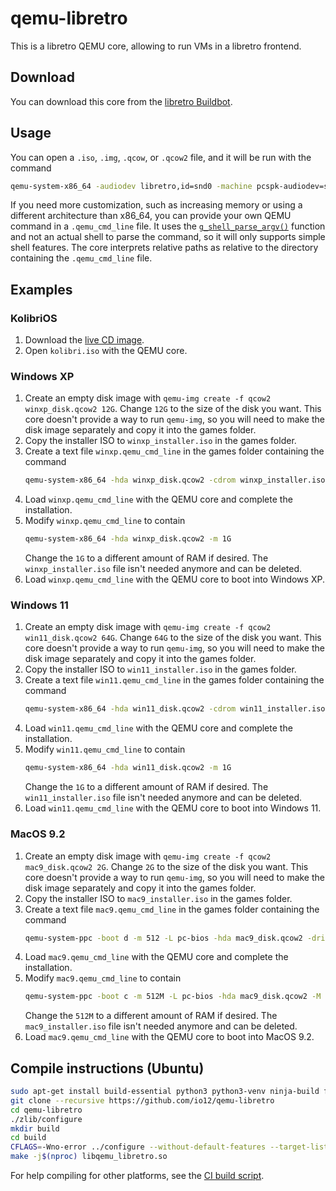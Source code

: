 # qemu-libretro

This is a libretro QEMU core, allowing to run VMs in a libretro frontend.

## Download

You can download this core from the [libretro Buildbot](https://buildbot.libretro.com/).

## Usage

You can open a `.iso`, `.img`, `.qcow`, or `.qcow2` file,
and it will be run with the command

``` sh
qemu-system-x86_64 -audiodev libretro,id=snd0 -machine pcspk-audiodev=snd0 -device AC97,audiodev=snd0 PATH_TO_OPENED_FILE
```

If you need more customization, such as increasing memory or using a different architecture than x86_64,
you can provide your own QEMU command in a `.qemu_cmd_line` file.
It uses the [`g_shell_parse_argv()`](https://docs.gtk.org/glib/func.shell_parse_argv.html) function and not an actual shell to parse the command, so it will only supports simple shell features.
The core interprets relative paths as relative to the directory containing the `.qemu_cmd_line` file.

## Examples

### KolibriOS

1. Download the [live CD image](https://builds.kolibrios.org/en_US/latest-iso.7z).
2. Open `kolibri.iso` with the QEMU core.

### Windows XP

1. Create an empty disk image with `qemu-img create -f qcow2 winxp_disk.qcow2 12G`.
   Change `12G` to the size of the disk you want.
   This core doesn't provide a way to run `qemu-img`, so you will need to make the disk image separately and copy it into the games folder.
2. Copy the installer ISO to `winxp_installer.iso` in the games folder.
3. Create a text file `winxp.qemu_cmd_line` in the games folder containing the command
   ``` sh
   qemu-system-x86_64 -hda winxp_disk.qcow2 -cdrom winxp_installer.iso -boot d -m 1G
   ```
4. Load `winxp.qemu_cmd_line` with the QEMU core and complete the installation.
5. Modify `winxp.qemu_cmd_line` to contain
   ``` sh
   qemu-system-x86_64 -hda winxp_disk.qcow2 -m 1G
   ```
   Change the `1G` to a different amount of RAM if desired. The `winxp_installer.iso` file isn't needed anymore and can be deleted.
6. Load `winxp.qemu_cmd_line` with the QEMU core to boot into Windows XP.

### Windows 11

1. Create an empty disk image with `qemu-img create -f qcow2 win11_disk.qcow2 64G`.
   Change `64G` to the size of the disk you want.
   This core doesn't provide a way to run `qemu-img`, so you will need to make the disk image separately and copy it into the games folder.
2. Copy the installer ISO to `win11_installer.iso` in the games folder.
3. Create a text file `win11.qemu_cmd_line` in the games folder containing the command
   ```sh
   qemu-system-x86_64 -hda win11_disk.qcow2 -cdrom win11_installer.iso -boot d -m 1G
   ```
4. Load `win11.qemu_cmd_line` with the QEMU core and complete the installation.
5. Modify `win11.qemu_cmd_line` to contain
   ```sh
   qemu-system-x86_64 -hda win11_disk.qcow2 -m 1G
   ```
   Change the `1G` to a different amount of RAM if desired. The `win11_installer.iso` file isn't needed anymore and can be deleted.
6. Load `win11.qemu_cmd_line` with the QEMU core to boot into Windows 11.

### MacOS 9.2

1. Create an empty disk image with `qemu-img create -f qcow2 mac9_disk.qcow2 2G`.
   Change `2G` to the size of the disk you want.
   This core doesn't provide a way to run `qemu-img`, so you will need to make the disk image separately and copy it into the games folder.
2. Copy the installer ISO to `mac9_installer.iso` in the games folder.
3. Create a text file `mac9.qemu_cmd_line` in the games folder containing the command
   ```sh
   qemu-system-ppc -boot d -m 512 -L pc-bios -hda mac9_disk.qcow2 -drive file=mac9_installer.iso,format=raw,media=cdrom -M mac99,via=pmu
   ```
4. Load `mac9.qemu_cmd_line` with the QEMU core and complete the installation.
5. Modify `mac9.qemu_cmd_line` to contain
   ``` sh
   qemu-system-ppc -boot c -m 512M -L pc-bios -hda mac9_disk.qcow2 -M mac99,via=pmu
   ```
   Change the `512M` to a different amount of RAM if desired. The `mac9_installer.iso` file isn't needed anymore and can be deleted.
6. Load `mac9.qemu_cmd_line` with the QEMU core to boot into MacOS 9.2.

## Compile instructions (Ubuntu)

```sh
sudo apt-get install build-essential python3 python3-venv ninja-build flex bison
git clone --recursive https://github.com/io12/qemu-libretro
cd qemu-libretro
./zlib/configure
mkdir build
cd build
CFLAGS=-Wno-error ../configure --without-default-features --target-list=i386-softmmu --glib=internal --zlib=internal --disable-pie --enable-fdt=internal --enable-libretro --audio-drv-list=libretro --disable-sdl -Dwrap_mode=forcefallback --enable-kvm
make -j$(nproc) libqemu_libretro.so
```

For help compiling for other platforms, see the [CI build script](libretro-gitlab-build.sh).

